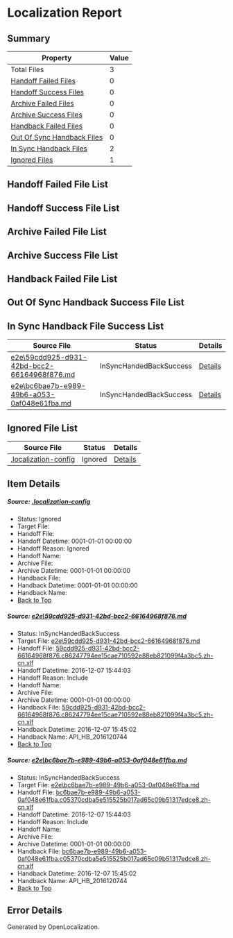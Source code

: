 # <a name='report-top'></a> Localization Report

## Summary
 Property | Value 
 -------- | ----- 
 Total Files | 3
[ Handoff Failed Files ](#handoff-failed-list)| 0
[ Handoff Success Files ](#handoff-success-list)| 0
[ Archive Failed Files ](#archive-failed-list)| 0
[ Archive Success Files ](#archive-success-list)| 0
[ Handback Failed Files ](#handback-failed-list)| 0
[ Out Of Sync Handback Files ](#outofsync-handback-success-list)| 0
[ In Sync Handback Files ](#insync-handback-success-list)| 2
[ Ignored Files ](#ignored-list)| 1

## <a name='handoff-failed-list'></a> Handoff Failed File List

## <a name='handoff-success-list'></a> Handoff Success File List

## <a name='archive-failed-list'></a> Archive Failed File List

## <a name='archive-success-list'></a> Archive Success File List

## <a name='handback-failed-list'></a> Handback Failed File List

## <a name='outofsync-handback-success-list'></a> Out Of Sync Handback Success File List

## <a name='insync-handback-success-list'></a> In Sync Handback File Success List
 Source File | Status | Details 
 ----------- | ------ | ------- 
 [e2e\59cdd925-d931-42bd-bcc2-66164968f876.md](https://github.com/OpenLocalizationTestOrg/ol-test0/blob/66f434625a1bab8a3e07b8a74a2f788e0d132b43/e2e/59cdd925-d931-42bd-bcc2-66164968f876.md) | InSyncHandedBackSuccess | [Details](#23632a146ee76c070d6560bf61dc91cf6f34d09b1)
 [e2e\bc6bae7b-e989-49b6-a053-0af048e61fba.md](https://github.com/OpenLocalizationTestOrg/ol-test0/blob/66f434625a1bab8a3e07b8a74a2f788e0d132b43/e2e/bc6bae7b-e989-49b6-a053-0af048e61fba.md) | InSyncHandedBackSuccess | [Details](#76a7d66698e094c7431a4651f1ffe3ffb3b713d92)

## <a name='ignored-list'></a> Ignored File List
 Source File | Status | Details 
 ----------- | ------ | ------- 
 [.localization-config](https://github.com/OpenLocalizationTestOrg/ol-test0/blob/66f434625a1bab8a3e07b8a74a2f788e0d132b43/.localization-config) | Ignored | [Details](#c268a05ecaa7ec85942ed632c29928ee5bd6da8d0)

## Item Details
##### <a name='c268a05ecaa7ec85942ed632c29928ee5bd6da8d0'></a> Source: [.localization-config](https://github.com/OpenLocalizationTestOrg/ol-test0/blob/66f434625a1bab8a3e07b8a74a2f788e0d132b43/.localization-config)
* Status: Ignored
* Target File: 
* Handoff File: 
* Handoff Datetime: 0001-01-01 00:00:00
* Handoff Reason: Ignored
* Handoff Name: 
* Archive File: 
* Archive Datetime: 0001-01-01 00:00:00
* Handback File: 
* Handback Datetime: 0001-01-01 00:00:00
* Handback Name: 
* [Back to Top](#report-top)

##### <a name='23632a146ee76c070d6560bf61dc91cf6f34d09b1'></a> Source: [e2e\59cdd925-d931-42bd-bcc2-66164968f876.md](https://github.com/OpenLocalizationTestOrg/ol-test0/blob/66f434625a1bab8a3e07b8a74a2f788e0d132b43/e2e/59cdd925-d931-42bd-bcc2-66164968f876.md)
* Status: InSyncHandedBackSuccess
* Target File: [e2e\59cdd925-d931-42bd-bcc2-66164968f876.md](https://github.com/OpenLocalizationTestOrg/ol-test0-zhcn/blob/2a02429915dbcf292878410dd2d95c142f5c2517/e2e/59cdd925-d931-42bd-bcc2-66164968f876.md)
* Handoff File: [59cdd925-d931-42bd-bcc2-66164968f876.c86247794ee15cae710592e88eb821099f4a3bc5.zh-cn.xlf](https://github.com/OpenLocalizationTestOrg/ol-test0-handoff/blob/6b6837b8c7e1bd0031a223831867f2c3cd061be5/ol-handoff/OpenLocalizationTestOrg/ol-test0-zhcn/qimu/ht/59cdd925-d931-42bd-bcc2-66164968f876.c86247794ee15cae710592e88eb821099f4a3bc5.zh-cn.xlf)
* Handoff Datetime: 2016-12-07 15:44:03
* Handoff Reason: Include
* Handoff Name: 
* Archive File: 
* Archive Datetime: 0001-01-01 00:00:00
* Handback File: [59cdd925-d931-42bd-bcc2-66164968f876.c86247794ee15cae710592e88eb821099f4a3bc5.zh-cn.xlf](https://github.com/OpenLocalizationTestOrg/ol-test0-handback/blob/cd8cad99fe93882e2741f4ef83f771e36018d8cd/ol-handback/OpenLocalizationTestOrg/ol-test0-zhcn/qimu/ht/59cdd925-d931-42bd-bcc2-66164968f876.c86247794ee15cae710592e88eb821099f4a3bc5.zh-cn.xlf)
* Handback Datetime: 2016-12-07 15:45:02
* Handback Name: API_HB_2016120744
* [Back to Top](#report-top)

##### <a name='76a7d66698e094c7431a4651f1ffe3ffb3b713d92'></a> Source: [e2e\bc6bae7b-e989-49b6-a053-0af048e61fba.md](https://github.com/OpenLocalizationTestOrg/ol-test0/blob/66f434625a1bab8a3e07b8a74a2f788e0d132b43/e2e/bc6bae7b-e989-49b6-a053-0af048e61fba.md)
* Status: InSyncHandedBackSuccess
* Target File: [e2e\bc6bae7b-e989-49b6-a053-0af048e61fba.md](https://github.com/OpenLocalizationTestOrg/ol-test0-zhcn/blob/2a02429915dbcf292878410dd2d95c142f5c2517/e2e/bc6bae7b-e989-49b6-a053-0af048e61fba.md)
* Handoff File: [bc6bae7b-e989-49b6-a053-0af048e61fba.c05370cdba5e515525b017ad65c09b51317edce8.zh-cn.xlf](https://github.com/OpenLocalizationTestOrg/ol-test0-handoff/blob/6b6837b8c7e1bd0031a223831867f2c3cd061be5/ol-handoff/OpenLocalizationTestOrg/ol-test0-zhcn/qimu/ht/bc6bae7b-e989-49b6-a053-0af048e61fba.c05370cdba5e515525b017ad65c09b51317edce8.zh-cn.xlf)
* Handoff Datetime: 2016-12-07 15:44:03
* Handoff Reason: Include
* Handoff Name: 
* Archive File: 
* Archive Datetime: 0001-01-01 00:00:00
* Handback File: [bc6bae7b-e989-49b6-a053-0af048e61fba.c05370cdba5e515525b017ad65c09b51317edce8.zh-cn.xlf](https://github.com/OpenLocalizationTestOrg/ol-test0-handback/blob/cd8cad99fe93882e2741f4ef83f771e36018d8cd/ol-handback/OpenLocalizationTestOrg/ol-test0-zhcn/qimu/ht/bc6bae7b-e989-49b6-a053-0af048e61fba.c05370cdba5e515525b017ad65c09b51317edce8.zh-cn.xlf)
* Handback Datetime: 2016-12-07 15:45:02
* Handback Name: API_HB_2016120744
* [Back to Top](#report-top)


## Error Details

Generated by OpenLocalization.

